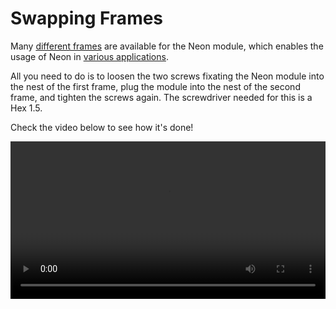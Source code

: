 # Swapping Frames

Many [different frames](https://pupil-labs.com/products/neon/shop) are available for the Neon module, which enables the usage of Neon in [various applications](https://pupil-labs.com/blog/a-guide-to-neon-frames). 

All you need to do is to loosen the two screws fixating the Neon module into the nest of the first frame, plug the module into the nest of the second frame, and tighten the screws again. The screwdriver needed for this is a Hex 1.5.

Check the video below to see how it's done!

<video width="100%" controls>
  <source src="./frame_swapping_tutorial.mp4" type="video/mp4">
</video>
